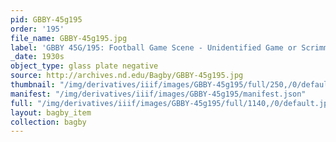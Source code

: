 ```yaml
---
pid: GBBY-45g195
order: '195'
file_name: GBBY-45g195.jpg
label: 'GBBY 45G/195: Football Game Scene - Unidentified Game or Scrimmage - c1930s'
_date: 1930s
object_type: glass plate negative
source: http://archives.nd.edu/Bagby/GBBY-45g195.jpg
thumbnail: "/img/derivatives/iiif/images/GBBY-45g195/full/250,/0/default.jpg"
manifest: "/img/derivatives/iiif/images/GBBY-45g195/manifest.json"
full: "/img/derivatives/iiif/images/GBBY-45g195/full/1140,/0/default.jpg"
layout: bagby_item
collection: bagby
---
```

